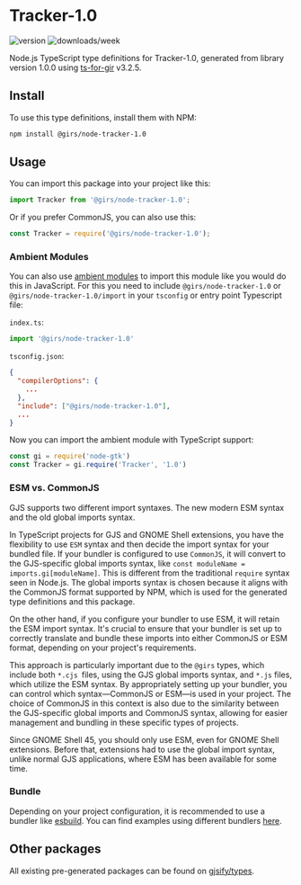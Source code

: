 
# Tracker-1.0

![version](https://img.shields.io/npm/v/@girs/node-tracker-1.0)
![downloads/week](https://img.shields.io/npm/dw/@girs/node-tracker-1.0)


Node.js TypeScript type definitions for Tracker-1.0, generated from library version 1.0.0 using [ts-for-gir](https://github.com/gjsify/ts-for-gir) v3.2.5.


## Install

To use this type definitions, install them with NPM:
```bash
npm install @girs/node-tracker-1.0
```

## Usage

You can import this package into your project like this:
```ts
import Tracker from '@girs/node-tracker-1.0';
```

Or if you prefer CommonJS, you can also use this:
```ts
const Tracker = require('@girs/node-tracker-1.0');
```

### Ambient Modules

You can also use [ambient modules](https://github.com/gjsify/ts-for-gir/tree/main/packages/cli#ambient-modules) to import this module like you would do this in JavaScript.
For this you need to include `@girs/node-tracker-1.0` or `@girs/node-tracker-1.0/import` in your `tsconfig` or entry point Typescript file:

`index.ts`:
```ts
import '@girs/node-tracker-1.0'
```

`tsconfig.json`:
```json
{
  "compilerOptions": {
    ...
  },
  "include": ["@girs/node-tracker-1.0"],
  ...
}
```

Now you can import the ambient module with TypeScript support: 

```ts
const gi = require('node-gtk')
const Tracker = gi.require('Tracker', '1.0')
```



### ESM vs. CommonJS

GJS supports two different import syntaxes. The new modern ESM syntax and the old global imports syntax.

In TypeScript projects for GJS and GNOME Shell extensions, you have the flexibility to use `ESM` syntax and then decide the import syntax for your bundled file. If your bundler is configured to use `CommonJS`, it will convert to the GJS-specific global imports syntax, like `const moduleName = imports.gi[moduleName]`. This is different from the traditional `require` syntax seen in Node.js. The global imports syntax is chosen because it aligns with the CommonJS format supported by NPM, which is used for the generated type definitions and this package.

On the other hand, if you configure your bundler to use ESM, it will retain the ESM import syntax. It's crucial to ensure that your bundler is set up to correctly translate and bundle these imports into either CommonJS or ESM format, depending on your project's requirements.

This approach is particularly important due to the `@girs` types, which include both `*.cjs `files, using the GJS global imports syntax, and `*.js` files, which utilize the ESM syntax. By appropriately setting up your bundler, you can control which syntax—CommonJS or ESM—is used in your project. The choice of CommonJS in this context is also due to the similarity between the GJS-specific global imports and CommonJS syntax, allowing for easier management and bundling in these specific types of projects.

Since GNOME Shell 45, you should only use ESM, even for GNOME Shell extensions. Before that, extensions had to use the global import syntax, unlike normal GJS applications, where ESM has been available for some time.

### Bundle

Depending on your project configuration, it is recommended to use a bundler like [esbuild](https://esbuild.github.io/). You can find examples using different bundlers [here](https://github.com/gjsify/ts-for-gir/tree/main/examples).

## Other packages

All existing pre-generated packages can be found on [gjsify/types](https://github.com/gjsify/types).

